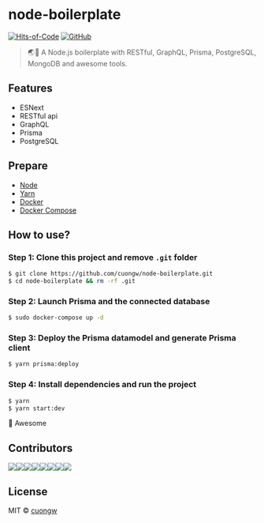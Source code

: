 # node-boilerplate

[![Hits-of-Code](https://hitsofcode.com/github/cuongw/node-boilerplate)](https://hitsofcode.com/view/github/cuongw/node-boilerplate)
[![GitHub](https://img.shields.io/github/license/cuongw/node-boilerplate.svg)](https://github.com/cuongw/node-boilerplate/blob/master/LICENSE)

> 🌏🚀 A Node.js boilerplate with RESTful, GraphQL, Prisma, PostgreSQL, MongoDB and awesome tools.

## Features

- ESNext
- RESTful api
- GraphQL
- Prisma
- PostgreSQL

## Prepare

- [Node](https://nodejs.org/en/)
- [Yarn](https://yarnpkg.com/en/)
- [Docker](https://phoenixnap.com/kb/how-to-install-docker-on-ubuntu-18-04)
- [Docker Compose](https://docs.docker.com/compose/install/)

## How to use?

### Step 1: Clone this project and remove `.git` folder

```sh
$ git clone https://github.com/cuongw/node-boilerplate.git
$ cd node-boilerplate && rm -rf .git
```

### Step 2: Launch Prisma and the connected database

```sh
$ sudo docker-compose up -d
```

### Step 3: Deploy the Prisma datamodel and generate Prisma client

```sh
$ yarn prisma:deploy
```

### Step 4: Install dependencies and run the project

```sh
$ yarn
$ yarn start:dev
```

🙌 Awesome

## Contributors

[![](https://sourcerer.io/fame/cuongw/cuongw/node-boilerplate/images/0)](https://sourcerer.io/fame/cuongw/cuongw/node-boilerplate/links/0)[![](https://sourcerer.io/fame/cuongw/cuongw/node-boilerplate/images/1)](https://sourcerer.io/fame/cuongw/cuongw/node-boilerplate/links/1)[![](https://sourcerer.io/fame/cuongw/cuongw/node-boilerplate/images/2)](https://sourcerer.io/fame/cuongw/cuongw/node-boilerplate/links/2)[![](https://sourcerer.io/fame/cuongw/cuongw/node-boilerplate/images/3)](https://sourcerer.io/fame/cuongw/cuongw/node-boilerplate/links/3)[![](https://sourcerer.io/fame/cuongw/cuongw/node-boilerplate/images/4)](https://sourcerer.io/fame/cuongw/cuongw/node-boilerplate/links/4)[![](https://sourcerer.io/fame/cuongw/cuongw/node-boilerplate/images/5)](https://sourcerer.io/fame/cuongw/cuongw/node-boilerplate/links/5)[![](https://sourcerer.io/fame/cuongw/cuongw/node-boilerplate/images/6)](https://sourcerer.io/fame/cuongw/cuongw/node-boilerplate/links/6)[![](https://sourcerer.io/fame/cuongw/cuongw/node-boilerplate/images/7)](https://sourcerer.io/fame/cuongw/cuongw/node-boilerplate/links/7)

## License

MIT © [cuongw](https://github.com/cuongw)
